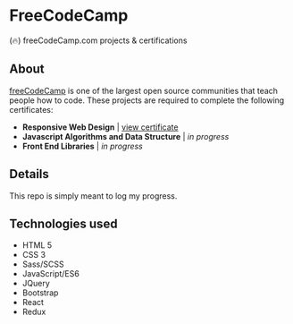 # FreeCodeCamp
(🔥) freeCodeCamp.com projects &amp; certifications

## About
[freeCodeCamp](https://www.freecodecamp.org/news/about/) is one of the largest open source communities that teach people how to code. These projects are required to complete the following certificates:
- **Responsive Web Design** | [view certificate](https://www.freecodecamp.org/certification/fccd051636b-acc9-4bd3-8c3b-1b2ef8c65883/responsive-web-design)
- **Javascript Algorithms and Data Structure** | _in progress_
- **Front End Libraries** | _in progress_

## Details
This repo is simply meant to log my progress. 
 
## Technologies used
- HTML 5
- CSS 3
- Sass/SCSS
- JavaScript/ES6
- JQuery
- Bootstrap
- React
- Redux
    
